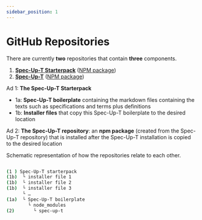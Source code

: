 ```yaml
---
sidebar_position: 1
---
```


# GitHub Repositories

There are currently **two** repositories that contain **three** components.

1. [**Spec-Up-T Starterpack**](https://github.com/blockchainbird/spec-up-t-starter-pack) ([NPM package](https://www.npmjs.com/package/create-spec-up-t))
2. [**Spec-Up-T**](https://github.com/blockchainbird/spec-up-t) ([NPM package](https://www.npmjs.com/package/spec-up-t))

Ad 1: **The Spec-Up-T Starterpack**

- 1a: **Spec-Up-T boilerplate** containing the markdown files containing the texts such as specifications and terms plus definitions
- 1b: **Installer files** that copy this Spec-Up-T boilerplate to the desired location

Ad 2: **The Spec-Up-T repository**: an **npm package** (created from the Spec-Up-T repository) that is installed after the Spec-Up-T installation is copied to the desired location

Schematic representation of how the repositories relate to each other.

```sh

(1 ) Spec-Up-T starterpack
(1b)  └ installer file 1
(1b)  └ installer file 2
(1b)  └ installer file 3
      └ …
(1a)  └ Spec-Up-T boilerplate
        └ node_modules
(2)       └ spec-up-t
```
